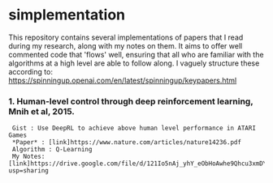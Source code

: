 # simplementation
This repository contains several implementations of papers that I read during my research, along with my notes on them. It aims to offer well commented code that 'flows' well, ensuring that all who are familiar with the algorithms at a high level are able to follow along. I vaguely structure these according to: https://spinningup.openai.com/en/latest/spinningup/keypapers.html

### 1. Human-level control through deep reinforcement learning, Mnih et al, 2015.
     Gist : Use DeepRL to achieve above human level performance in ATARI Games
     *Paper* : [link]https://www.nature.com/articles/nature14236.pdf
     Algorithm : Q-Learning
     My Notes: [link]https://drive.google.com/file/d/121Io5nAj_yhY_eObHoAwhe9Qhcu3xmDY/view?usp=sharing

